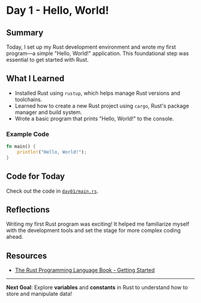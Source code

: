 # Day 1 - Hello, World!

## Summary
Today, I set up my Rust development environment and wrote my first program—a simple "Hello, World!" application. This foundational step was essential to get started with Rust.

## What I Learned
- Installed Rust using `rustup`, which helps manage Rust versions and toolchains.
- Learned how to create a new Rust project using `cargo`, Rust's package manager and build system.
- Wrote a basic program that prints "Hello, World!" to the console.

### Example Code
```rust
fn main() {
    println!("Hello, World!");
}
```

## Code for Today
Check out the code in [`day01/main.rs`](./main.rs).

## Reflections
Writing my first Rust program was exciting! It helped me familiarize myself with the development tools and set the stage for more complex coding ahead.

## Resources
- [The Rust Programming Language Book - Getting Started](https://doc.rust-lang.org/book/ch01-01-installation.html)

---

**Next Goal**: Explore **variables** and **constants** in Rust to understand how to store and manipulate data!